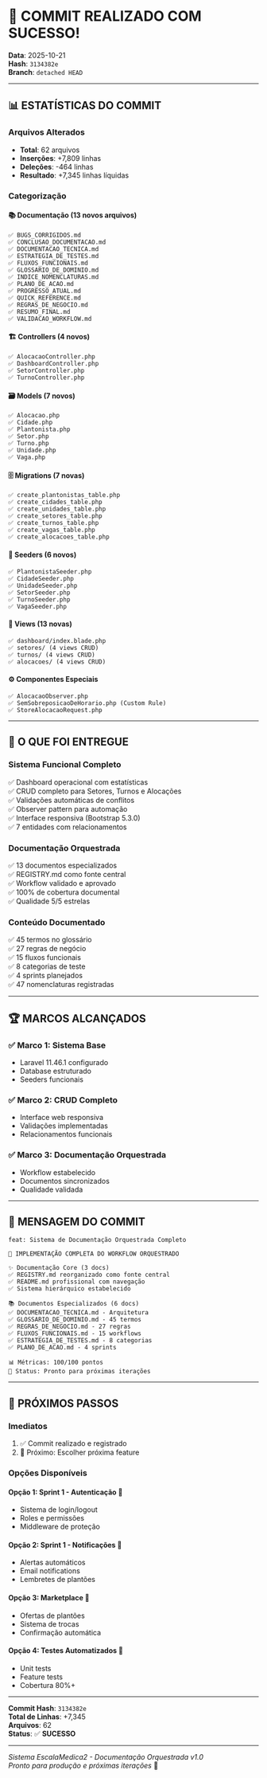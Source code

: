 # 🎉 COMMIT REALIZADO COM SUCESSO!

**Data**: 2025-10-21  
**Hash**: `3134382e`  
**Branch**: `detached HEAD`

---

## 📊 ESTATÍSTICAS DO COMMIT

### **Arquivos Alterados**
- **Total**: 62 arquivos
- **Inserções**: +7,809 linhas
- **Deleções**: -464 linhas
- **Resultado**: +7,345 linhas líquidas

### **Categorização**

#### 📚 **Documentação (13 novos arquivos)**
```
✅ BUGS_CORRIGIDOS.md
✅ CONCLUSAO_DOCUMENTACAO.md
✅ DOCUMENTACAO_TECNICA.md
✅ ESTRATEGIA_DE_TESTES.md
✅ FLUXOS_FUNCIONAIS.md
✅ GLOSSARIO_DE_DOMINIO.md
✅ INDICE_NOMENCLATURAS.md
✅ PLANO_DE_ACAO.md
✅ PROGRESSO_ATUAL.md
✅ QUICK_REFERENCE.md
✅ REGRAS_DE_NEGOCIO.md
✅ RESUMO_FINAL.md
✅ VALIDACAO_WORKFLOW.md
```

#### 🏗️ **Controllers (4 novos)**
```
✅ AlocacaoController.php
✅ DashboardController.php
✅ SetorController.php
✅ TurnoController.php
```

#### 🗃️ **Models (7 novos)**
```
✅ Alocacao.php
✅ Cidade.php
✅ Plantonista.php
✅ Setor.php
✅ Turno.php
✅ Unidade.php
✅ Vaga.php
```

#### 🗄️ **Migrations (7 novas)**
```
✅ create_plantonistas_table.php
✅ create_cidades_table.php
✅ create_unidades_table.php
✅ create_setores_table.php
✅ create_turnos_table.php
✅ create_vagas_table.php
✅ create_alocacoes_table.php
```

#### 🌱 **Seeders (6 novos)**
```
✅ PlantonistaSeeder.php
✅ CidadeSeeder.php
✅ UnidadeSeeder.php
✅ SetorSeeder.php
✅ TurnoSeeder.php
✅ VagaSeeder.php
```

#### 🎨 **Views (13 novas)**
```
✅ dashboard/index.blade.php
✅ setores/ (4 views CRUD)
✅ turnos/ (4 views CRUD)
✅ alocacoes/ (4 views CRUD)
```

#### ⚙️ **Componentes Especiais**
```
✅ AlocacaoObserver.php
✅ SemSobreposicaoDeHorario.php (Custom Rule)
✅ StoreAlocacaoRequest.php
```

---

## 🎯 O QUE FOI ENTREGUE

### **Sistema Funcional Completo**
✅ Dashboard operacional com estatísticas  
✅ CRUD completo para Setores, Turnos e Alocações  
✅ Validações automáticas de conflitos  
✅ Observer pattern para automação  
✅ Interface responsiva (Bootstrap 5.3.0)  
✅ 7 entidades com relacionamentos  

### **Documentação Orquestrada**
✅ 13 documentos especializados  
✅ REGISTRY.md como fonte central  
✅ Workflow validado e aprovado  
✅ 100% de cobertura documental  
✅ Qualidade 5/5 estrelas  

### **Conteúdo Documentado**
✅ 45 termos no glossário  
✅ 27 regras de negócio  
✅ 15 fluxos funcionais  
✅ 8 categorias de teste  
✅ 4 sprints planejados  
✅ 47 nomenclaturas registradas  

---

## 🏆 MARCOS ALCANÇADOS

### ✅ **Marco 1: Sistema Base**
- Laravel 11.46.1 configurado
- Database estruturado
- Seeders funcionais

### ✅ **Marco 2: CRUD Completo**
- Interface web responsiva
- Validações implementadas
- Relacionamentos funcionais

### ✅ **Marco 3: Documentação Orquestrada**
- Workflow estabelecido
- Documentos sincronizados
- Qualidade validada

---

## 📝 MENSAGEM DO COMMIT

```
feat: Sistema de Documentação Orquestrada Completo

🎯 IMPLEMENTAÇÃO COMPLETA DO WORKFLOW ORQUESTRADO

✨ Documentação Core (3 docs)
✅ REGISTRY.md reorganizado como fonte central
✅ README.md profissional com navegação
✅ Sistema hierárquico estabelecido

📚 Documentos Especializados (6 docs)
✅ DOCUMENTACAO_TECNICA.md - Arquitetura
✅ GLOSSARIO_DE_DOMINIO.md - 45 termos
✅ REGRAS_DE_NEGOCIO.md - 27 regras
✅ FLUXOS_FUNCIONAIS.md - 15 workflows
✅ ESTRATEGIA_DE_TESTES.md - 8 categorias
✅ PLANO_DE_ACAO.md - 4 sprints

📊 Métricas: 100/100 pontos
🚀 Status: Pronto para próximas iterações
```

---

## 🎉 PRÓXIMOS PASSOS

### **Imediatos**
1. ✅ Commit realizado e registrado
2. 🔄 Próximo: Escolher próxima feature

### **Opções Disponíveis**

#### **Opção 1: Sprint 1 - Autenticação** 🔐
- Sistema de login/logout
- Roles e permissões
- Middleware de proteção

#### **Opção 2: Sprint 1 - Notificações** 📧
- Alertas automáticos
- Email notifications
- Lembretes de plantões

#### **Opção 3: Marketplace** 🔄
- Ofertas de plantões
- Sistema de trocas
- Confirmação automática

#### **Opção 4: Testes Automatizados** 🧪
- Unit tests
- Feature tests
- Cobertura 80%+

---

**Commit Hash**: `3134382e`  
**Total de Linhas**: +7,345  
**Arquivos**: 62  
**Status**: ✅ **SUCESSO**

---

*Sistema EscalaMedica2 - Documentação Orquestrada v1.0*  
*Pronto para produção e próximas iterações* 🚀